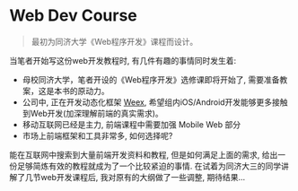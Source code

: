 # Web Dev Course

> 最初为同济大学《Web程序开发》课程而设计。

当笔者开始写这份web开发教程时, 有几件有趣的事情同时发生着:

* 母校同济大学，笔者开设的《Web程序开发》选修课即将开始了, 需要准备教案，这是本书的原动力。
* 公司中, 正在开发动态化框架 [Weex](https://github.com/alibaba/weex), 希望组内iOS/Android开发能够更多接触到Web开发(加深理解前端的真实需求)。
* 移动互联网已经是主力, 前端课程中需要加强 Mobile Web 部分
* 市场上前端框架和工具非常多, 如何选择呢?

能在互联网中搜索到大量前端开发资料和教程, 但是如何满足上面的需求, 给出一份足够简炼有效的教程就成为了一个比较紧迫的事情.
在试着为同济大三的同学讲解了几节web开发课程后, 我对原有的大纲做了一些调整, 期待结果...